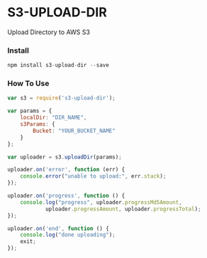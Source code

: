 # S3-UPLOAD-DIR
Upload Directory to AWS S3

### Install

```javascript
npm install s3-upload-dir --save
```

### How To Use

```javascript
var s3 = require('s3-upload-dir');

var params = {
    localDir: "DIR_NAME",
    s3Params: {
        Bucket: "YOUR_BUCKET_NAME"
    }
};

var uploader = s3.uploadDir(params);

uploader.on('error', function (err) {
    console.error("unable to upload:", err.stack);
});

uploader.on('progress', function () {
    console.log("progress", uploader.progressMd5Amount,
            uploader.progressAmount, uploader.progressTotal);
});

uploader.on('end', function () {
    console.log("done uploading");
    exit;
});

```
   